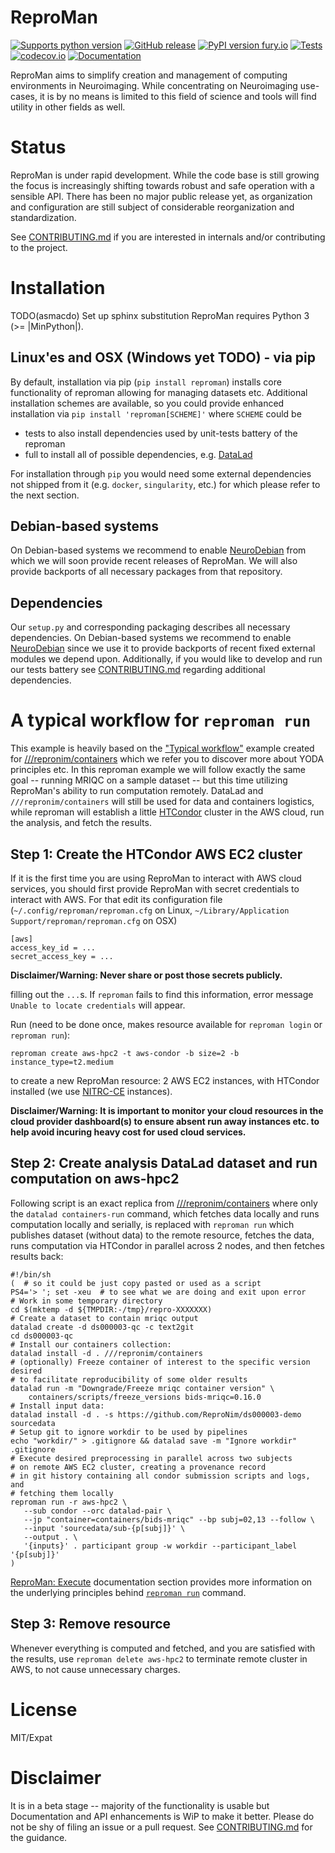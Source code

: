 # ReproMan

[![Supports python version](https://img.shields.io/pypi/pyversions/datalad)](https://pypi.org/project/datalad/)
[![GitHub release](https://img.shields.io/github/release/ReproNim/reproman.svg)](https://GitHub.com/ReproNim/reproman/releases/)
[![PyPI version fury.io](https://badge.fury.io/py/reproman.svg)](https://pypi.python.org/pypi/reproman/)
[![Tests](https://github.com/ReproNim/reproman/workflows/Tests/badge.svg)](https://github.com/ReproNim/reproman/actions?query=workflow%3ATests)
[![codecov.io](https://codecov.io/github/ReproNim/reproman/coverage.svg?branch=master)](https://codecov.io/github/ReproNim/reproman?branch=master)
[![Documentation](https://readthedocs.org/projects/reproman/badge/?version=latest)](https://reproman.readthedocs.io/en/latest/?badge=latest)


ReproMan aims to simplify creation and management of computing environments
in Neuroimaging.  While concentrating on Neuroimaging use-cases, it is
by no means is limited to this field of science and tools will find
utility in other fields as well.

# Status

ReproMan is under rapid development. While
the code base is still growing the focus is increasingly shifting towards
robust and safe operation with a sensible API. There has been no major public
release yet, as organization and configuration are still subject of
considerable reorganization and standardization. 


See [CONTRIBUTING.md](CONTRIBUTING.md) if you are interested in
internals and/or contributing to the project.

# Installation

TODO(asmacdo) Set up sphinx substitution
ReproMan requires Python 3 (>= |MinPython|).

## Linux'es and OSX (Windows yet TODO) - via pip

By default, installation via pip (`pip install reproman`) installs core functionality of reproman
allowing for managing datasets etc.  Additional installation schemes
are available, so you could provide enhanced installation via
`pip install 'reproman[SCHEME]'` where `SCHEME` could be

- tests
     to also install dependencies used by unit-tests battery of the reproman
- full
     to install all of possible dependencies, e.g. [DataLad](http://datalad.org)

For installation through `pip` you would need some external dependencies
not shipped from it (e.g. `docker`, `singularity`, etc.) for which please refer to
the next section.  

## Debian-based systems

On Debian-based systems we recommend to enable [NeuroDebian](http://neuro.debian.net)
from which we will soon provide recent releases of ReproMan.  We will also provide backports of
all necessary packages from that repository.


## Dependencies

Our `setup.py` and corresponding packaging describes all necessary dependencies.
On Debian-based systems we recommend to enable [NeuroDebian](http://neuro.debian.net)
since we use it to provide backports of recent fixed external modules we
depend upon.  Additionally, if you would
like to develop and run our tests battery see [CONTRIBUTING.md](CONTRIBUTING.md)
regarding additional dependencies.

# A typical workflow for `reproman run`

This example is heavily based on the ["Typical workflow"](https://github.com/ReproNim/containers/#a-typical-workflow)
example created for [///repronim/containers](https://github.com/ReproNim/containers/)
which we refer you to discover more about YODA principles etc.  In this reproman example we will
follow exactly the same goal -- running MRIQC on a sample dataset -- but this time utilizing
ReproMan's ability to run computation remotely. DataLad and `///repronim/containers` will
still be used for data and containers logistics, while reproman will establish a little [HTCondor](https://research.cs.wisc.edu/htcondor/)
cluster in the AWS cloud, run the analysis, and fetch the results.

## Step 1: Create the HTCondor AWS EC2 cluster

If it is the first time you are using ReproMan to interact with AWS cloud services, you should first provide
ReproMan with secret credentials to interact with AWS. For that edit its configuration file
(`~/.config/reproman/reproman.cfg` on Linux, `~/Library/Application Support/reproman/reproman.cfg` on OSX)

    [aws]
    access_key_id = ...
    secret_access_key = ...

**Disclaimer/Warning: Never share or post those secrets publicly.**

filling out the `...`s.  If `reproman` fails to find this information, error message `Unable to locate credentials` will appear.

Run (need to be done once, makes resource available for `reproman login` or `reproman run`):

```shell
reproman create aws-hpc2 -t aws-condor -b size=2 -b instance_type=t2.medium
```
to create a new ReproMan resource: 2 AWS EC2 instances, with HTCondor installed (we use [NITRC-CE](https://www.nitrc.org/projects/nitrc_es/) instances).

**Disclaimer/Warning: It is important to monitor your cloud resources in the cloud provider dashboard(s)
to ensure absent run away instances etc. to help avoid incuring heavy cost for used cloud services.**

## Step 2: Create analysis DataLad dataset and run computation on aws-hpc2

Following script is an exact replica from [///repronim/containers](https://github.com/ReproNim/containers/#a-typical-workflow)
where only the `datalad containers-run` command, which fetches data locally and runs computation locally and serially, is replaced with
`reproman run` which publishes dataset (without data) to the remote resource, fetches the data, runs computation
via HTCondor in parallel across 2 nodes, and then fetches results back:

```shell
#!/bin/sh
(  # so it could be just copy pasted or used as a script
PS4='> '; set -xeu  # to see what we are doing and exit upon error
# Work in some temporary directory
cd $(mktemp -d ${TMPDIR:-/tmp}/repro-XXXXXXX)
# Create a dataset to contain mriqc output
datalad create -d ds000003-qc -c text2git
cd ds000003-qc
# Install our containers collection:
datalad install -d . ///repronim/containers
# (optionally) Freeze container of interest to the specific version desired
# to facilitate reproducibility of some older results
datalad run -m "Downgrade/Freeze mriqc container version" \
    containers/scripts/freeze_versions bids-mriqc=0.16.0
# Install input data:
datalad install -d . -s https://github.com/ReproNim/ds000003-demo sourcedata
# Setup git to ignore workdir to be used by pipelines
echo "workdir/" > .gitignore && datalad save -m "Ignore workdir" .gitignore
# Execute desired preprocessing in parallel across two subjects
# on remote AWS EC2 cluster, creating a provenance record
# in git history containing all condor submission scripts and logs, and
# fetching them locally
reproman run -r aws-hpc2 \
   --sub condor --orc datalad-pair \
   --jp "container=containers/bids-mriqc" --bp subj=02,13 --follow \
   --input 'sourcedata/sub-{p[subj]}' \
   --output . \
   '{inputs}' . participant group -w workdir --participant_label '{p[subj]}'
)
```
[ReproMan: Execute](https://reproman.readthedocs.io/en/latest/execute.html) documentation section
provides more information on the underlying principles behind [`reproman run`](https://reproman.readthedocs.io/en/latest/generated/man/reproman-run.html)
command.

## Step 3: Remove resource

Whenever everything is computed and fetched, and you are satisfied with the results, use `reproman delete aws-hpc2` to terminate
remote cluster in AWS, to not cause unnecessary charges.

# License

MIT/Expat


# Disclaimer

It is in a beta stage -- majority of the functionality is usable but
Documentation and API enhancements is WiP to make it better.  Please do not be
shy of filing an issue or a pull request. See [CONTRIBUTING.md](CONTRIBUTING.md)
for the guidance.

[Git]: https://git-scm.com
[Git-annex]: http://git-annex.branchable.com
